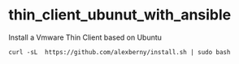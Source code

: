 # thin_client_ubunut_with_ansible

Install a Vmware Thin Client based on Ubuntu

`curl -sL  https://github.com/alexberny/install.sh | sudo bash`